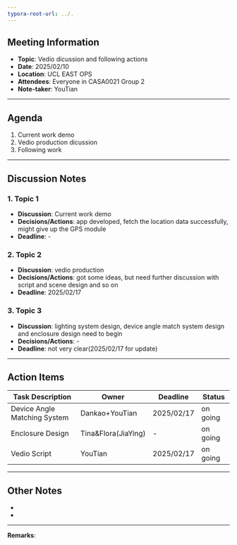 ```yaml
---
typora-root-url: ../.
---
```


## Meeting Information
- **Topic**: Vedio dicussion and following actions
- **Date**:  2025/02/10
- **Location**:  UCL EAST OPS
- **Attendees**:  Everyone in CASA0021 Group 2
- **Note-taker**:  YouTian

---

## Agenda
1.  Current work demo
2.  Vedio production dicussion
3.  Following work

---

## Discussion Notes

### 1. Topic 1
- **Discussion**:  Current work demo
- **Decisions/Actions**: app developed, fetch the location data successfully, might give up the GPS module
- **Deadline**:  -

### 2. Topic 2
- **Discussion**:  vedio production
- **Decisions/Actions**:  got some ideas, but need further discussion with script and scene design and so on
- **Deadline**:  2025/02/17

### 3. Topic 3
- **Discussion**:  lighting system design, device angle match system design and enclosure design need to begin
- **Decisions/Actions**:  -
- **Deadline**:  not very clear(2025/02/17 for update)

---

## Action Items
| Task Description | Owner | Deadline | Status |
| ---------------- | ----- | -------- | ------ |
|      Device Angle Matching System            |   Dankao+YouTian    |    2025/02/17      |     on going   |
|         Enclosure Design         |    Tina&Flora(JiaYing)   |    -      |    on going    |
| Vedio Script | YouTian | 2025/02/17 | on going |

---

## Other Notes
-  
-  

---

**Remarks**:  
